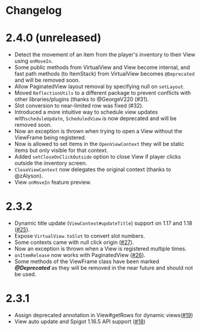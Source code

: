# Changelog

# 2.4.0 (unreleased)
* Detect the movement of an item from the player's inventory to their View using `onMoveIn`.
* Some public methods from VirtualView and View become internal, and fast path methods (to ItemStack) from VirtualView becomes `@Deprecated` and will be removed soon.
* Allow PaginatedView layout removal by specifying null on `setLayout`.
* Moved `ReflectionUtils` to a different package to prevent conflicts with other libraries/plugins (thanks to @GeorgeV220 (#31).
* Slot conversion to near-limited row was fixed (#32).
* Introduced a more intuitive way to schedule view updates with`scheduleUpdate`, `ScheduledView` is now deprecated and will be removed soon.
* Now an exception is thrown when trying to open a View without the ViewFrame being registered.
* Now is allowed to set items in the `OpenViewContext` they will be static items but only visible for that context.
* Added `setCloseOnClickOutside` option to close View if player clicks outside the inventory screen.
* `CloseViewContext` now delegates the original context (thanks to @zAlyson).
* View `onMoveIn` feature preview.

# 2.3.2
* Dynamic title update (`ViewContext#updateTitle`) support on 1.17 and 1.18 ([#25](https://github.com/DevNatan/inventory-framework/pull/25)).
* Expose `VirtualView.toSlot` to convert slot numbers.
* Some contexts came with null click origin ([#27](https://github.com/DevNatan/inventory-framework/issues/27)).
* Now an exception is thrown when a View is registered multiple times.
* `onItemRelease` now works with PaginatedView ([#26](https://github.com/DevNatan/inventory-framework/issues/26)).
* Some methods of the ViewFrame class have been marked ***@Deprecated*** as they will be removed in the near future and should not be used.

# 2.3.1
* Assign deprecated annotation in View#getRows for dynamic views([#19](https://github.com/DevNatan/inventory-framework/pull/19))
* View auto update and Spigot 1.16.5 API support ([#18](https://github.com/DevNatan/inventory-framework/pull/18))